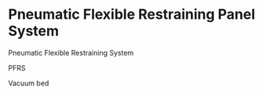 # Pneumatic Flexible Restraining Panel System

Pneumatic Flexible Restraining System

PFRS

Vacuum bed